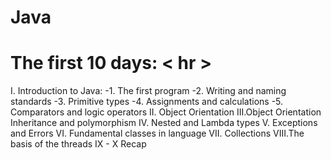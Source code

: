 # Java
# The first 10 days: < hr >
  I. Introduction to Java:
        -1. The first program
        -2. Writing and naming standards
        -3. Primitive types
        -4. Assignments and calculations
        -5. Comparators and logic operators
  II. Object Orientation
  III.Object Orientation Inheritance and polymorphism
  IV. Nested and Lambda types
  V.  Exceptions and Errors
  VI. Fundamental classes in language
  VII. Collections
  VIII.The basis of the threads
  IX - X Recap
